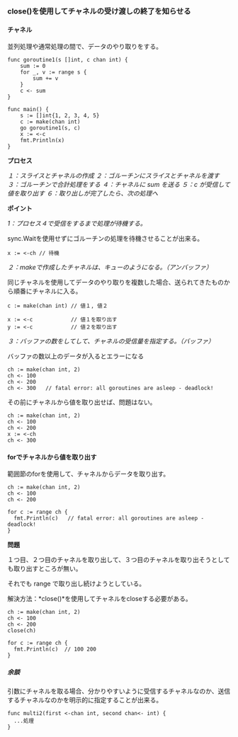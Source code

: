 ### close()を使用してチャネルの受け渡しの終了を知らせる

#### チャネル

並列処理や通常処理の間で、データのやり取りをする。
```
func goroutine1(s []int, c chan int) {
	sum := 0
	for _, v := range s {
		sum += v
	}
	c <- sum
}

func main() {
	s := []int{1, 2, 3, 4, 5}
	c := make(chan int)
	go goroutine1(s, c)
	x := <-c
	fmt.Println(x)
}
```

**プロセス**

*１：スライスとチャネルの作成*
*２：ゴルーチンにスライスとチャネルを渡す*
*３：ゴルーチンで合計処理をする*
*４：チャネルに sum を送る*
*５：c が受信して値を取り出す*
*６：取り出しが完了したら、次の処理へ*

**ポイント**

*1：プロセス４で受信をするまで処理が待機する。*

sync.Waitを使用せずにゴルーチンの処理を待機させることが出来る。
```
x := <-ch // 待機
```

*２：makeで作成したチャネルは、キューのようになる。（アンバッファ）*

同じチャネルを使用してデータのやり取りを複数した場合、送られてきたものから順番にチャネルに入る。
```
c := make(chan int) // 値１, 値２

x := <-c            // 値１を取り出す
y := <-c            // 値２を取り出す
```

*３：バッファの数をしてして、チャネルの受信量を指定する。（バッファ）*

バッファの数以上のデータが入るとエラーになる
```
ch := make(chan int, 2)
ch <- 100
ch <- 200
ch <- 300   // fatal error: all goroutines are asleep - deadlock!
```
その前にチャネルから値を取り出せば、問題はない。
```
ch := make(chan int, 2)
ch <- 100
ch <- 200
x := <-ch
ch <- 300
```

#### forでチャネルから値を取り出す

範囲節のforを使用して、チャネルからデータを取り出す。
```
ch := make(chan int, 2)
ch <- 100
ch <- 200

for c := range ch {
  fmt.Println(c)   // fatal error: all goroutines are asleep - deadlock!
}
```

**問題**

１つ目、２つ目のチャネルを取り出して、３つ目のチャネルを取り出そうとしても取り出すところが無い。

それでも range で取り出し続けようとしている。

解決方法：*close()*を使用してチャネルをcloseする必要がある。
```
ch := make(chan int, 2)
ch <- 100
ch <- 200
close(ch)

for c := range ch {
  fmt.Println(c)  // 100 200
}
```

##### 余談

引数にチャネルを取る場合、分かりやすいように受信するチャネルなのか、送信するチャネルなのかを明示的に指定することが出来る。
```
func multi2(first <-chan int, second chan<- int) {
  ...処理
}
```